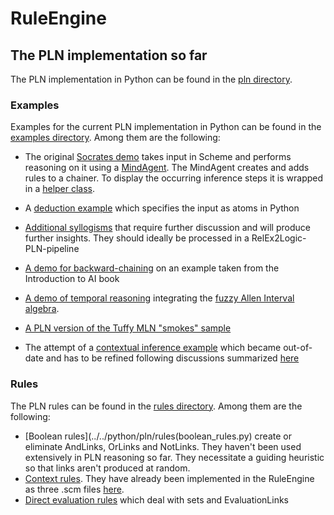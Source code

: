 # RuleEngine

## The PLN implementation so far

The PLN implementation in Python can be found in the [pln directory](../../python/pln).

### Examples

Examples for the current PLN implementation in Python can be found in the
[examples directory](../../python/pln/examples). Among them are the following:

* The original [Socrates demo](../../python/pln/examples/socrates_demo) takes
  input in Scheme and performs reasoning on it using a [MindAgent](../../python/pln/examples/socrates_demo/socrates_agent.py).
  The MindAgent creates and adds rules to a chainer. To display the occurring
  inference steps it is wrapped in a [helper class](../../python/pln/examples/interactive_agent.py).
  
* A [deduction example](../../python/pln/examples/socrates_demo) which specifies
  the input as atoms in Python

* [Additional syllogisms](../../python/pln/examples/relex2logic/syllogisms) that require
  further discussion and will produce further insights. They should ideally be
  processed in a RelEx2Logic-PLN-pipeline
  
* [A demo for backward-chaining](../../python/pln/examples/backward_chaining)
  on an example taken from the Introduction to AI book
  
* [A demo of temporal reasoning](../../python/pln/examples/temporal) integrating
  the [fuzzy Allen Interval algebra](../../python/spatiotemporal).
  
* [A PLN version of the Tuffy MLN "smokes" sample](../../python/pln/examples/tuffy)

* The attempt of a [contextual inference example](../../python/pln/examples/temporal)
  which became out-of-date and has to be refined following discussions summarized
  [here](http://wiki.opencog.org/w/Claims_and_contexts)

### Rules

The PLN rules can be found in the [rules directory](../../python/pln/rules).
Among them are the following:

* [Boolean rules](../../python/pln/rules(boolean_rules.py) create or eliminate
  AndLinks, OrLinks and NotLinks. They haven't been used extensively in PLN
  reasoning so far. They necessitate a guiding heuristic so that links aren't
  produced at random.
* [Context rules](../../python/pln/rules/context_rules.py). They have already
  been implemented in the RuleEngine as three .scm files [here](rules/pln).
* [Direct evaluation rules](../../python/pln/rules/direct_evaluation_rules.py)
  which deal with sets and EvaluationLinks 
